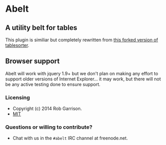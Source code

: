 # Abelt

## A utility belt for tables

This plugin is similiar but completely rewritten from [this forked version of tablesorter](https://github.com/Mottie/tablesorter).

## Browser support

Abelt will work with jquery 1.9+ but we don't plan on making any effort to support older versions of Internet Explorer... it may work, but there will not be any active testing done to ensure support.

### Licensing

* Copyright (c) 2014 Rob Garrison.
* [MIT](//www.opensource.org/licenses/mit-license.php)

### Questions or willing to contribute?

* Chat with us in the `#abelt` IRC channel at freenode.net.
